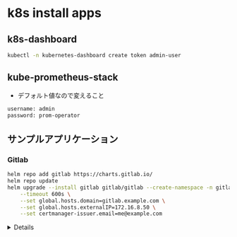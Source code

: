 # k8s install apps
## k8s-dashboard
```bash
kubectl -n kubernetes-dashboard create token admin-user
```

## kube-prometheus-stack
- デフォルト値なので変えること
```bash
username: admin
password: prom-operator
```

## サンプルアプリケーション
### Gitlab
```bash
helm repo add gitlab https://charts.gitlab.io/
helm repo update
helm upgrade --install gitlab gitlab/gitlab --create-namespace -n gitlab \
    --timeout 600s \
    --set global.hosts.domain=gitlab.example.com \
    --set global.hosts.externalIP=172.16.8.50 \
    --set certmanager-issuer.email=me@example.com
```

<details>

## Istioのインストール
- 2024/10/25現在のアドオンバージョンは 1.23.3 だった
```bash
helm repo add istio https://istio-release.storage.googleapis.com/charts
helm repo update
kubectl create namespace istio-system
helm install istio-base istio/base -n istio-system --set defaultRevision=default
helm install istiod istio/istiod -n istio-system --wait

helm ls -n istio-system
kubectl get deployments -n istio-system --output wide

kubectl label namespace default istio-injection=enabled

helm delete istio-base -n istio-system
kubectl delete namespace istio-system
kubectl label namespace default istio-injection-
kubectl get crd -oname | grep --color=never 'istio.io' | xargs kubectl delete
```

### Istio Ingress Gateway
```bash
kubectl create namespace istio-ingress
helm install istio-ingress istio/gateway -n istio-ingress --wait

helm delete istio-ingress -n istio-ingress
kubectl delete namespace istio-ingress
```

#### istio-ingressgatewayがpending
- MetalLBが使える環境であればLoadBalancerが使えるのでむしろ問題ない
```bash
kubectl get svc -n istio-system

# 以下の方法で解決
kubectl patch svc istio-ingressgateway -n istio-system -p '{"spec": {"type": "NodePort"}}'

# 戻す場合
kubectl patch svc istio-ingressgateway -n istio-system -p '{"spec": {"type": "LoadBalancer"}}'
```

### Kiali
```bash
kubectl apply -f https://raw.githubusercontent.com/istio/istio/refs/tags/1.23.2/samples/addons/kiali.yaml
kubectl get svc -n istio-system
istioctl dashboard kiali
```

### Jaeger
```bash
kubectl apply -f https://raw.githubusercontent.com/istio/istio/refs/tags/1.23.2/samples/addons/jaeger.yaml
kubectl get svc -n istio-system
istioctl dashboard jaeger
```

### Grafana
```bash
kubectl apply -f https://raw.githubusercontent.com/istio/istio/refs/tags/1.23.2/samples/addons/grafana.yaml
kubectl get svc -n istio-system
istioctl dashboard grafana
```

### Prometheus
```bash
kubectl apply -f https://raw.githubusercontent.com/istio/istio/refs/tags/1.23.2/samples/addons/prometheus.yaml
kubectl get svc -n istio-system
istioctl dashboard prometheus
```

</details>
